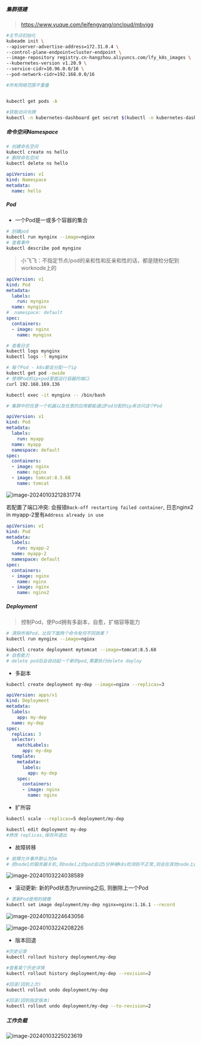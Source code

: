 ##### 集群搭建

> https://www.yuque.com/leifengyang/oncloud/mbvigg

```bash
#主节点初始化
kubeadm init \
--apiserver-advertise-address=172.31.0.4 \
--control-plane-endpoint=cluster-endpoint \
--image-repository registry.cn-hangzhou.aliyuncs.com/lfy_k8s_images \
--kubernetes-version v1.20.9 \
--service-cidr=10.96.0.0/16 \
--pod-network-cidr=192.168.0.0/16

#所有网络范围不重叠


kubectl get pods -A

#获取访问令牌
kubectl -n kubernetes-dashboard get secret $(kubectl -n kubernetes-dashboard get sa/admin-user -o jsonpath="{.secrets[0].name}") -o go-template="{{.data.token | base64decode}}"
```



##### 命令空间Namespace

```bash
# 创建命名空间
kubectl create ns hello
# 删除命名空间
kubectl delete ns hello
```

```yaml
apiVersion: v1
kind: Namespace
metadata:
  name: hello
```

##### Pod

- 一个Pod是一或多个容器的集合

```bash
# 创建pod
kubectl run mynginx --image=nginx
# 查看事件
kubectl describe pod mynginx
```

> 小飞飞：不指定节点/pod的亲和性和反亲和性的话，都是随检分配到worknode上的

```yaml
apiVersion: v1
kind: Pod
metadata:
  labels:
    run: mynginx
  name: mynginx
#  namespace: default
spec:
  containers:
  - image: nginx
    name: mynginx
```

```bash
# 查看日志
kubectl logs mynginx
kubectl logs -f mynginx

# 每个Pod - k8s都会分配一个ip
kubectl get pod -owide
# 使用Pod的ip+pod里面运行容器的端口
curl 192.168.169.136

kubectl exec -it mynginx -- /bin/bash

# 集群中的任意一个机器以及任意的应用都能通过Pod分配的ip来访问这个Pod
```

```yaml
apiVersion: v1
kind: Pod
metadata:
  labels:
    run: myapp
  name: myapp
  namespace: default
spec:
  containers:
  - image: nginx
    name: nginx
  - image: tomcat:8.5.68
    name: tomcat
```

![image-20240103212831774](assets/Kubernetes使用/image-20240103212831774.png)

若配置了端口冲突: 会报错`Back-off restarting failed container`, 日志nginx2 in myapp-2里有`Address already in use`

```yaml
apiVersion: v1
kind: Pod
metadata:
  labels:
    run: myapp-2
  name: myapp-2
  namespace: default
spec:
  containers:
  - image: nginx
    name: nginx
  - image: nginx
    name: nginx2
```



##### Deployment

> 控制Pod，使Pod拥有多副本，自愈，扩缩容等能力

```bash
# 清除所有Pod，比较下面两个命令有何不同效果？
kubectl run mynginx --image=nginx

kubectl create deployment mytomcat --image=tomcat:8.5.68
# 自愈能力
# delete pod后会自动起一个新的pod,需要执行delete deploy
```

- 多副本

```bash
kubectl create deployment my-dep --image=nginx --replicas=3
```

```yaml
apiVersion: apps/v1
kind: Deployment
metadata:
  labels:
    app: my-dep
  name: my-dep
spec:
  replicas: 3
  selector:
    matchLabels:
      app: my-dep
  template:
    metadata:
      labels:
        app: my-dep
    spec:
      containers:
      - image: nginx
        name: nginx
```

- 扩所容

```bash
kubectl scale --replicas=5 deployment/my-dep

kubectl edit deployment my-dep
#修改 replicas,保存并退出
```

- 故障转移

```bash
# 故障允许事件默认为5m
# 把node1的服务器关机,则node1上的pod会过5分钟被k8s检测到不正常,则会在其他node上新建pod
```

![image-20240103224038589](assets/Kubernetes使用/image-20240103224038589.png)

- 滚动更新: 新的Pod状态为running之后, 则删除上一个Pod

```bash
# 更新Pod使用的镜像
kubectl set image deployment/my-dep nginx=nginx:1.16.1 --record
```

![image-20240103224643056](assets/Kubernetes使用/image-20240103224643056.png)

![image-20240103224208226](assets/Kubernetes使用/image-20240103224208226.png)

- 版本回退

```bash
#历史记录
kubectl rollout history deployment/my-dep

#查看某个历史详情
kubectl rollout history deployment/my-dep --revision=2

#回滚(回到上次)
kubectl rollout undo deployment/my-dep

#回滚(回到指定版本)
kubectl rollout undo deployment/my-dep --to-revision=2
```

##### 工作负载

![image-20240103225023619](assets/Kubernetes使用/image-20240103225023619.png)

